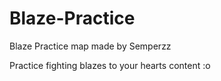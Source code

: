 # Blaze-Practice
Blaze Practice map made by Semperzz

Practice fighting blazes to your hearts content :o
